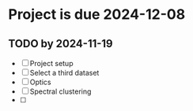# Project is due 2024-12-08

## TODO by 2024-11-19
* [ ] Project setup
* [ ] Select a third dataset
* [ ] Optics
* [ ] Spectral clustering
* [ ]
